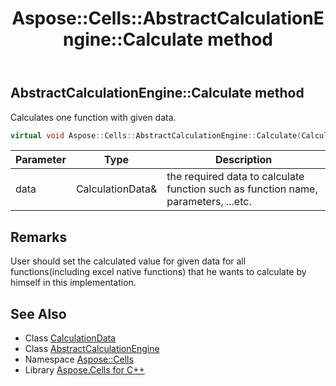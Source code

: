 ﻿---
title: Aspose::Cells::AbstractCalculationEngine::Calculate method
linktitle: Calculate
second_title: Aspose.Cells for C++ API Reference
description: 'Aspose::Cells::AbstractCalculationEngine::Calculate method. Calculates one function with given data in C++.'
type: docs
weight: 100
url: /cpp/aspose.cells/abstractcalculationengine/calculate/
---
## AbstractCalculationEngine::Calculate method


Calculates one function with given data.

```cpp
virtual void Aspose::Cells::AbstractCalculationEngine::Calculate(CalculationData &data)=0
```


| Parameter | Type | Description |
| --- | --- | --- |
| data | CalculationData\& | the required data to calculate function such as function name, parameters, ...etc. |
## Remarks



User should set the calculated value for given data for all functions(including excel native functions) that he wants to calculate by himself in this implementation. 
## See Also

* Class [CalculationData](../../calculationdata/)
* Class [AbstractCalculationEngine](../)
* Namespace [Aspose::Cells](../../)
* Library [Aspose.Cells for C++](../../../)
